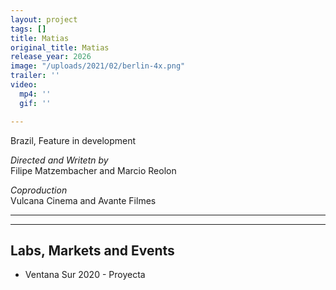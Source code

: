 ```yaml
---
layout: project
tags: []
title: Matias
original_title: Matias
release_year: 2026
image: "/uploads/2021/02/berlin-4x.png"
trailer: ''
video:
  mp4: ''
  gif: ''

---
```

Brazil, Feature in development

_Directed and Writetn by_  
Filipe Matzembacher and Marcio Reolon

_Coproduction_  
Vulcana Cinema and Avante Filmes

***

***

## Labs, Markets and Events

* Ventana Sur 2020 - Proyecta